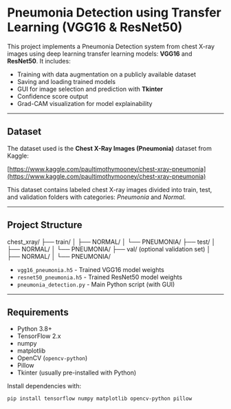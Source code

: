 # Pneumonia Detection using Transfer Learning (VGG16 & ResNet50)

This project implements a Pneumonia Detection system from chest X-ray images using deep learning transfer learning models: **VGG16** and **ResNet50**. It includes:

- Training with data augmentation on a publicly available dataset
- Saving and loading trained models
- GUI for image selection and prediction with **Tkinter**
- Confidence score output
- Grad-CAM visualization for model explainability

---

## Dataset

The dataset used is the **Chest X-Ray Images (Pneumonia)** dataset from Kaggle:

[https://www.kaggle.com/paultimothymooney/chest-xray-pneumonia](https://www.kaggle.com/paultimothymooney/chest-xray-pneumonia)

This dataset contains labeled chest X-ray images divided into train, test, and validation folders with categories: *Pneumonia* and *Normal*.

---

## Project Structure

chest_xray/
├── train/
│ ├── NORMAL/
│ └── PNEUMONIA/
├── test/
│ ├── NORMAL/
│ └── PNEUMONIA/
├── val/ (optional validation set)
│ ├── NORMAL/
│ └── PNEUMONIA/

- `vgg16_pneumonia.h5` - Trained VGG16 model weights  
- `resnet50_pneumonia.h5` - Trained ResNet50 model weights  
- `pneumonia_detection.py` - Main Python script (with GUI)  

---

## Requirements

- Python 3.8+  
- TensorFlow 2.x  
- numpy  
- matplotlib  
- OpenCV (`opencv-python`)  
- Pillow  
- Tkinter (usually pre-installed with Python)  

Install dependencies with:

```bash
pip install tensorflow numpy matplotlib opencv-python pillow

